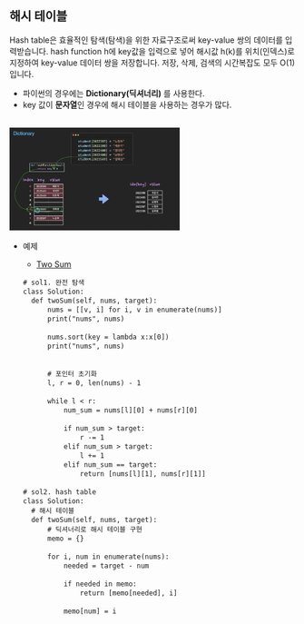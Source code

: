 ## 해시 테이블

Hash table은 효율적인 탐색(탐색)을 위한 자료구조로써 key-value 쌍의 데이터를 입력받습니다. hash function h에 key값을 입력으로 넣어 해시값 h(k)를 위치(인덱스)로 지정하여 key-value 데이터 쌍을 저장합니다. 저장, 삭제, 검색의 시간복잡도 모두 O(1)입니다.

- 파이썬의 경우에는 **Dictionary(딕셔너리)** 를 사용한다.
- key 값이 **문자열**인 경우에 해시 테이블을 사용하는 경우가 많다.

<br/>

  <img width="300" src="./img/Screenshot 2024-02-29 at 1.54.35 PM.png">

<br/>

- 예제

  - [Two Sum](https://leetcode.com/problems/two-sum/description/)

  ```
  # sol1. 완전 탐색
  class Solution:
    def twoSum(self, nums, target):
        nums = [[v, i] for i, v in enumerate(nums)]
        print("nums", nums)

        nums.sort(key = lambda x:x[0])
        print("nums", nums)


        # 포인터 초기화
        l, r = 0, len(nums) - 1

        while l < r:
            num_sum = nums[l][0] + nums[r][0]

            if num_sum > target:
                r -= 1
            elif num_sum > target:
                l += 1
            elif num_sum == target:
                return [nums[l][1], nums[r][1]]

  # sol2. hash table
  class Solution:
    # 해시 테이블
    def twoSum(self, nums, target):
        # 딕셔너리로 해시 테이블 구현
        memo = {}

        for i, num in enumerate(nums):
            needed = target - num

            if needed in memo:
                return [memo[needed], i]

            memo[num] = i
  ```

